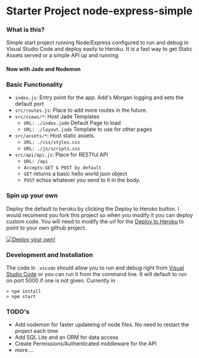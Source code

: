 # Starter Project node-express-simple
### What is this?
Simple start project running Node/Express configured to run and debug
in Visual Studio Code and deploy easily to Heroku. It is a fast way to
get Static Assets served or a simple API up and running.

#### Now with Jade and Nodemon

### Basic Functionality
- `index.js`: Entry point for the app. Add's Morgan logging and sets the default port
- `src/routes.js`: Place to add more routes in the future.
- `src/views/*`: Host Jade Templates
    - `URL: ./index.jade` Default Page to load
    - `URL: ./layout.jade` Template to use for other pages
- `src/assets/*`: Host static assets.
    - `URL: ./css/styles.css`
    - `URL: ./js/scripts.css`
- `src/api/api.js`: Place for RESTful API
    - `URL: /api`
    - `Accepts:GET & POST by default`
    - `GET` returns a basic hello world json object
    - `POST` echos whatever you send to it in the body.


### Spin up your own
Deploy the default to heroku by clicking the Deploy to Heroko button. I would recomend you fork this project so when you modify it you can deploy custom code. You will need to modify the url for the [Deploy to Heroku](https://devcenter.heroku.com/articles/heroku-button) to point to your own github project.

[![Deploy your own!](https://www.herokucdn.com/deploy/button.svg)](https://dashboard.heroku.com/new?template=https%3A%2F%2Fgithub.com%2Fbrabidou%2Fnode-express-simple)


### Development and Installation
The code in `.vscode` should allow you to run and debug right from [Visual Studio Code](https://code.visualstudio.com/) or you can run it from the command line. It will default to run on port 5000 if one is not given. Currently in


```
> npm install
> npm start
```


### TODO's
- Add nodemon for faster updateing of node files. No need to restart the project each time
- Add SQL Lite and an ORM for data access
- Create Permissions/Authenticated middleware for the API
- more....
